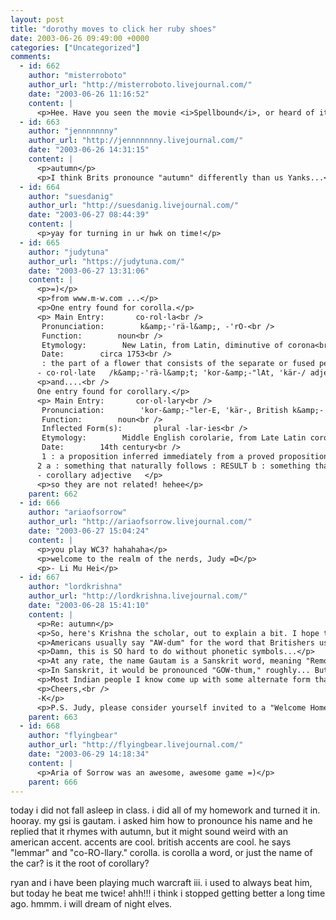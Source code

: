 ```yaml
---
layout: post
title: "dorothy moves to click her ruby shoes"
date: 2003-06-26 09:49:00 +0000
categories: ["Uncategorized"]
comments:
  - id: 662
    author: "misterroboto"
    author_url: "http://misterroboto.livejournal.com/"
    date: "2003-06-26 11:16:52"
    content: |
      <p>Hee. Have you seen the movie <i>Spellbound</i>, or heard of it? It's a documentary about kids competing in the National Spelling Bee. One asks about the root of corollary, and whether it's derived from the word corolla. When asked what they mean by corolla, this poor kid is all "Um...like the car?" and looks really embarassed.</p>
  - id: 663
    author: "jennnnnnny"
    author_url: "http://jennnnnnny.livejournal.com/"
    date: "2003-06-26 14:31:15"
    content: |
      <p>autumn</p>
      <p>I think Brits pronounce "autumn" differently than us Yanks...</p>
  - id: 664
    author: "suesdanig"
    author_url: "http://suesdanig.livejournal.com/"
    date: "2003-06-27 08:44:39"
    content: |
      <p>yay for turning in ur hwk on time!</p>
  - id: 665
    author: "judytuna"
    author_url: "https://judytuna.com/"
    date: "2003-06-27 13:31:06"
    content: |
      <p>=)</p>
      <p>from www.m-w.com ...</p>
      <p>One entry found for corolla.</p>
      <p> Main Entry:       co·rol·la<br />
       Pronunciation:        k&amp;-'rä-l&amp;, -'rO-<br />
       Function:        noun<br />
       Etymology:        New Latin, from Latin, diminutive of corona<br />
       Date:        circa 1753<br />
       : the part of a flower that consists of the separate or fused petals and constitutes the inner whorl of the perianth<br />
      - co·rol·late   /k&amp;-'rä-l&amp;t; 'kor-&amp;-"lAt, 'kär-/ adjective   </p>
      <p>and....<br />
      One entry found for corollary.</p>
      <p> Main Entry:       cor·ol·lary<br />
       Pronunciation:        'kor-&amp;-"ler-E, 'kär-, British k&amp;-'rä-l&amp;-rE<br />
       Function:        noun<br />
       Inflected Form(s):       plural -lar·ies<br />
       Etymology:        Middle English corolarie, from Late Latin corollarium, from Latin, money paid for a garland, gratuity, from corolla<br />
       Date:        14th century<br />
       1 : a proposition inferred immediately from a proved proposition with little or no additional proof<br />
      2 a : something that naturally follows : RESULT b : something that incidentally or naturally accompanies or parallels<br />
      - corollary adjective   </p>
      <p>so they are not related! hehee</p>
    parent: 662
  - id: 666
    author: "ariaofsorrow"
    author_url: "http://ariaofsorrow.livejournal.com/"
    date: "2003-06-27 15:04:24"
    content: |
      <p>you play WC3? hahahaha</p>
      <p>welcome to the realm of the nerds, Judy =D</p>
      <p>- Li Mu Hei</p>
  - id: 667
    author: "lordkrishna"
    author_url: "http://lordkrishna.livejournal.com/"
    date: "2003-06-28 15:41:10"
    content: |
      <p>Re: autumn</p>
      <p>So, here's Krishna the scholar, out to explain a bit. I hope this isn't just more confusing... Hard to be phonetically accurate without pronouncing things for you...</p>
      <p>Americans usually say "AW-dum" for the word that Britishers usually pronounce as "OH-t'm" (the "OH" is the same one used in words like call -- "COHL" and draw -- "DROH", a little more round and further back than our standard "o" phoneme; also, the symbol ' is meant to indicate that there is very little space between the two letters on either side of it).</p>
      <p>Damn, this is SO hard to do without phonetic symbols...</p>
      <p>At any rate, the name Gautam is a Sanskrit word, meaning "Remover of Darkness." It is one of many names for Lord Vishnu (along with Krishna...), and was the name of Siddharta Gautama, later to become known as the Buddha, the "awakened one".</p>
      <p>In Sanskrit, it would be pronounced "GOW-thum," roughly... But it isn't spelled that way according to English phonetics, so your GSI is used to simply assuming that you won't be able to say it "properly". Thus, the alternate form "GOH-t'm".</p>
      <p>Most Indian people I know come up with some alternate form that may be easier for Westerners to pronounce.</p>
      <p>Cheers,<br />
      -K</p>
      <p>P.S. Judy, please consider yourself invited to a "Welcome Home Shanshan and Krishna" party on Sunday evening at 7 at my friend Gurtej's place, 1836 Arch St. Please let any DeCadence peepz know (as I don't have anyone's number yet, nor a phone(!), I'm letting my friends handle the inviting portion of things). If you need directions, please e-mail me.</p>
    parent: 663
  - id: 668
    author: "flyingbear"
    author_url: "http://flyingbear.livejournal.com/"
    date: "2003-06-29 14:18:34"
    content: |
      <p>Aria of Sorrow was an awesome, awesome game =)</p>
    parent: 666
---
```


today i did not fall asleep in class. i did all of my homework and turned it in. hooray. my gsi is gautam. i asked him how to pronounce his name and he replied that it rhymes with autumn, but it might sound weird with an american accent. accents are cool. british accents are cool. he says "lemmar" and "co-RO-llary." corolla. is corolla a word, or just the name of the car? is it the root of corollary?

ryan and i have been playing much warcraft iii. i used to always beat him, but today he beat me twice! ahh!!! i think i stopped getting better a long time ago. hmmm. i will dream of night elves.